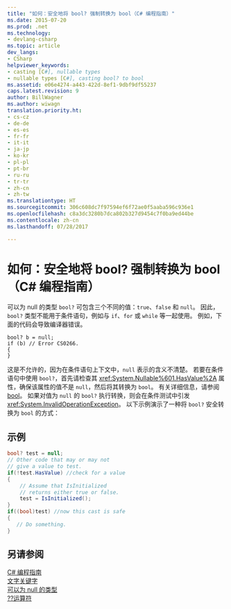 ```yaml
---
title: "如何：安全地将 bool? 强制转换为 bool（C# 编程指南）"
ms.date: 2015-07-20
ms.prod: .net
ms.technology:
- devlang-csharp
ms.topic: article
dev_langs:
- CSharp
helpviewer_keywords:
- casting [C#], nullable types
- nullable types [C#], casting bool? to bool
ms.assetid: e06e4274-a443-422d-8ef1-9dbf9df55237
caps.latest.revision: 9
author: BillWagner
ms.author: wiwagn
translation.priority.ht:
- cs-cz
- de-de
- es-es
- fr-fr
- it-it
- ja-jp
- ko-kr
- pl-pl
- pt-br
- ru-ru
- tr-tr
- zh-cn
- zh-tw
ms.translationtype: HT
ms.sourcegitcommit: 306c608dc7f97594ef6f72ae0f5aaba596c936e1
ms.openlocfilehash: c8a3dc3280b7dca802b327d9454c7f0ba9ed44be
ms.contentlocale: zh-cn
ms.lasthandoff: 07/28/2017

---
```

# <a name="how-to-safely-cast-from-bool-to-bool-c-programming-guide"></a>如何：安全地将 bool? 强制转换为 bool（C# 编程指南）
可以为 null 的类型 `bool?` 可包含三个不同的值：`true`、`false` 和 `null`。 因此，`bool?` 类型不能用于条件语句，例如与 `if`、`for` 或 `while` 等一起使用。 例如，下面的代码会导致编译器错误。  
  
```  
bool? b = null;  
if (b) // Error CS0266.  
{  
}  
```  
  
 这是不允许的，因为在条件语句上下文中，`null` 表示的含义不清楚。 若要在条件语句中使用 `bool?`，首先请检查其 <xref:System.Nullable%601.HasValue%2A> 属性，确保该属性的值不是 `null`，然后将其转换为 `bool`。 有关详细信息，请参阅 [bool](../../../csharp/language-reference/keywords/bool.md)。 如果对值为 `null` 的 `bool?` 执行转换，则会在条件测试中引发 <xref:System.InvalidOperationException>。 以下示例演示了一种将 `bool?` 安全转换为 `bool` 的方式：  
  
## <a name="example"></a>示例  
  
```csharp  
bool? test = null;  
// Other code that may or may not  
// give a value to test.  
if(!test.HasValue) //check for a value  
{  
    // Assume that IsInitialized  
    // returns either true or false.  
    test = IsInitialized();  
}  
if((bool)test) //now this cast is safe  
{  
   // Do something.  
}  
```  
  
## <a name="see-also"></a>另请参阅  
 [C# 编程指南](../../../csharp/programming-guide/index.md)   
 [文字关键字](../../../csharp/language-reference/keywords/literal-keywords.md)   
 [可以为 null 的类型](../../../csharp/programming-guide/nullable-types/index.md)   
 [??运算符](../../../csharp/language-reference/operators/null-conditional-operator.md)

